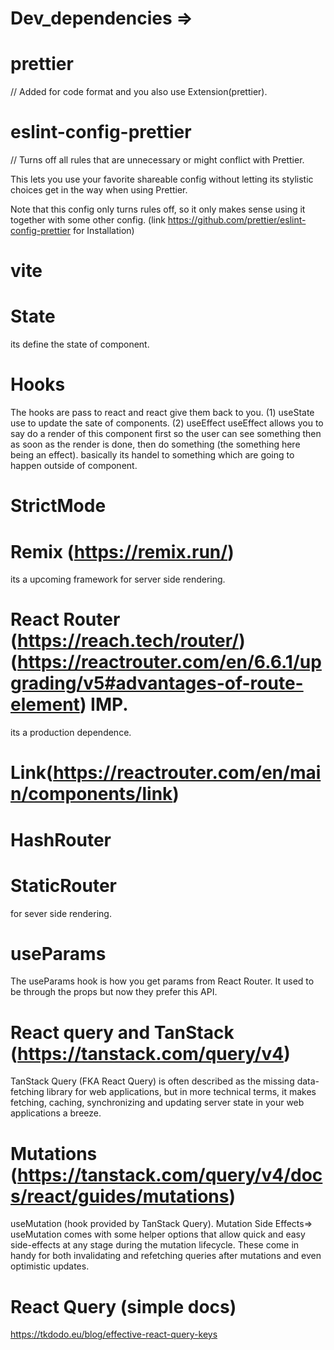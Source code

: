 # Dev_dependencies =>

# prettier
// Added for code format and you also use Extension(prettier).

# eslint-config-prettier
// Turns off all rules that are unnecessary or might conflict with Prettier.

This lets you use your favorite shareable config without letting its stylistic choices get in the way when using Prettier.

Note that this config only turns rules off, so it only makes sense using it together with some other config. (link https://github.com/prettier/eslint-config-prettier for Installation)

# vite

# State
its define the state of component.

# Hooks
The hooks are pass to react and react give them back to you. 
(1) useState
use to update the sate of components.
(2) useEffect
useEffect allows you to say do a render of this component first so the user can see something then as soon as the render is done, then do something (the something here being an effect). basically its handel to something which are going to happen outside of component.

# StrictMode

#   Remix (https://remix.run/) 
its a upcoming framework for server side rendering.

# React Router (https://reach.tech/router/) (https://reactrouter.com/en/6.6.1/upgrading/v5#advantages-of-route-element) IMP.
its a production dependence.

# Link(https://reactrouter.com/en/main/components/link)

# HashRouter 

# StaticRouter 
for sever side rendering.

# useParams
The useParams hook is how you get params from React Router. It used to be through the props but now they prefer this API.

# React query and TanStack (https://tanstack.com/query/v4)
TanStack Query (FKA React Query) is often described as the missing data-fetching library for web applications, but in more technical terms, it makes fetching, caching, synchronizing and updating server state in your web applications a breeze.

# Mutations (https://tanstack.com/query/v4/docs/react/guides/mutations)
useMutation (hook provided by TanStack Query).
Mutation Side Effects=>
useMutation comes with some helper options that allow quick and easy side-effects at any stage during the mutation lifecycle. These come in handy for both invalidating and refetching queries after mutations and even optimistic updates.

# React Query (simple docs)
https://tkdodo.eu/blog/effective-react-query-keys


 





